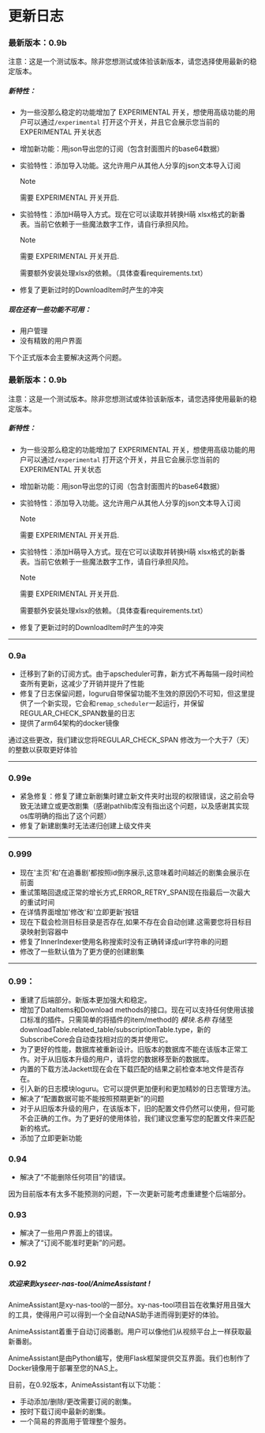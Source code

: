 # 更新日志

### 最新版本：0.9b

注意：这是一个测试版本。除非您想测试或体验该新版本，请您选择使用最新的稳定版本。

##### 新特性：

+ 为一些没那么稳定的功能增加了 EXPERIMENTAL 开关，想使用高级功能的用户可以通过`/experimental` 打开这个开关，并且它会展示您当前的 EXPERIMENTAL 开关状态

+ 增加新功能：用json导出您的订阅（包含封面图片的base64数据）

+ 实验特性：添加导入功能。这允许用户从其他人分享的json文本导入订阅

  > [!NOTE]
  >
  > 需要 EXPERIMENTAL 开关开启.

+ 实验特性：添加H萌导入方式。现在它可以读取并转换H萌 xlsx格式的新番表。当前它依赖于一些魔法数字工作，请自行承担风险。

  > [!NOTE]
  >
  > 需要 EXPERIMENTAL 开关开启.
  >
  > 需要额外安装处理xlsx的依赖。（具体查看requirements.txt）

- 修复了更新过时的DownloadItem时产生的冲突

##### 现在还有一些功能不可用：

+ 用户管理
+ 没有精致的用户界面

下个正式版本会主要解决这两个问题。

### 最新版本：0.9b

注意：这是一个测试版本。除非您想测试或体验该新版本，请您选择使用最新的稳定版本。

##### 新特性：

+ 为一些没那么稳定的功能增加了 EXPERIMENTAL 开关，想使用高级功能的用户可以通过`/experimental` 打开这个开关，并且它会展示您当前的 EXPERIMENTAL 开关状态

+ 增加新功能：用json导出您的订阅（包含封面图片的base64数据）

+ 实验特性：添加导入功能。这允许用户从其他人分享的json文本导入订阅

  > [!NOTE]
  >
  > 需要 EXPERIMENTAL 开关开启.

+ 实验特性：添加H萌导入方式。现在它可以读取并转换H萌 xlsx格式的新番表。当前它依赖于一些魔法数字工作，请自行承担风险。

  > [!NOTE]
  >
  > 需要 EXPERIMENTAL 开关开启.
  >
  > 需要额外安装处理xlsx的依赖。（具体查看requirements.txt）

- 修复了更新过时的DownloadItem时产生的冲突

-------

### 0.9a

- 迁移到了新的订阅方式。由于apscheduler可靠，新方式不再每隔一段时间检查所有更新，这减少了开销并提升了性能
- 修复了日志保留问题，loguru自带保留功能不生效的原因仍不可知，但这里提供了一个新实现，它会和`remap_scheduler`一起运行，并保留REGULAR_CHECK_SPAN数量的日志
- 提供了arm64架构的docker镜像

通过这些更改，我们建议您将REGULAR_CHECK_SPAN 修改为一个大于7（天）的整数以获取更好体验

-------

### 0.99e

- 紧急修复：修复了建立新剧集时建立新文件夹时出现的权限错误，这之前会导致无法建立或更改剧集（感谢pathlib库没有指出这个问题，以及感谢其实现os库明确的指出了这个问题）
- 修复了新建剧集时无法递归创建上级文件夹

-----------

### 0.999

+ 现在'主页'和'在追番剧'都按照id倒序展示,这意味着时间越近的剧集会展示在前面
+ 重试策略回退成正常的增长方式,ERROR_RETRY_SPAN现在指最后一次最大的重试时间
+ 在详情界面增加'修改'和'立即更新'按钮
+ 现在下载会检测目标目录是否存在,如果不存在会自动创建.这需要您将目标目录映射到容器中
+ 修复了InnerIndexer使用名称搜索时没有正确转译成url字符串的问题
+ 修改了一些默认值为了更方便的创建剧集

---------------

### 0.99：

+ 重建了后端部分。新版本更加强大和稳定。
+ 增加了DataItems和Download methods的接口。现在可以支持任何使用该接口标准的插件。只需简单的将插件的item/method的 $模块.名称$ 存储至downloadTable.related_table/subscriptionTable.type，新的SubscribeCore会自动查找相对应的类并使用它。
+ 为了更好的性能，数据库被重新设计。旧版本的数据库不能在该版本正常工作。对于从旧版本升级的用户，请将您的数据移至新的数据库。
+ 内置的下载方法Jackett现在会在下载匹配的结果之前检查本地文件是否存在。
+ 引入新的日志模块loguru。它可以提供更加便利和更加精妙的日志管理方法。
+ 解决了“配置数据可能不能按照预期更新”的问题
+ 对于从旧版本升级的用户，在该版本下，旧的配置文件仍然可以使用，但可能不会正确的工作。为了更好的使用体验，我们建议您重写您的配置文件来匹配新的格式。
+ 添加了立即更新功能

### 0.94

+ 解决了“不能删除任何项目”的错误。

因为目前版本有太多不能预测的问题，下一次更新可能考虑重建整个后端部分。



### 0.93

+ 解决了一些用户界面上的错误。
+ 解决了“订阅不能准时更新”的问题。



### 0.92

##### 欢迎来到xyseer-nas-tool/AnimeAssistant !

AnimeAssistant是xy-nas-tool的一部分。xy-nas-tool项目旨在收集好用且强大的工具，使得用户可以得到一个全自动NAS助手进而得到更好的体验。

AnimeAssistant着重于自动订阅番剧。用户可以像他们从视频平台上一样获取最新番剧。

AnimeAssistant是由Python编写，使用Flask框架提供交互界面。我们也制作了Docker镜像用于部署至您的NAS上。

目前，在0.92版本，AnimeAssistant有以下功能：

+ 手动添加/删除/更改需要订阅的剧集。
+ 按时下载订阅中最新的剧集。
+ 一个简易的界面用于管理整个服务。
